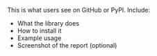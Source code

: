 This is what users see on GitHub or PyPI. Include:
- What the library does
- How to install it
- Example usage
- Screenshot of the report (optional)
